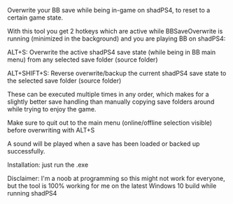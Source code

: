 Overwrite your BB save while being in-game on shadPS4, to reset to a certain game state.


With this tool you get 2 hotkeys which are active while BBSaveOverwrite is running (minimized in the background) and you are playing BB on shadPS4:

ALT+S: Overwrite the active shadPS4 save state (while being in BB main menu) from any selected save folder (source folder)

ALT+SHIFT+S: Reverse overwrite/backup the current shadPS4 save state to the selected save folder (source folder)

These can be executed multiple times in any order, which makes for a slightly better save handling than manually copying save folders around while trying to enjoy the game.

Make sure to quit out to the main menu (online/offline selection visible) before overwriting with ALT+S

A sound will be played when a save has been loaded or backed up successfully.


Installation: just run the .exe

Disclaimer: I'm a noob at programming so this might not work for everyone, but the tool is 100% working for me on the latest Windows 10 build while running shadPS4
